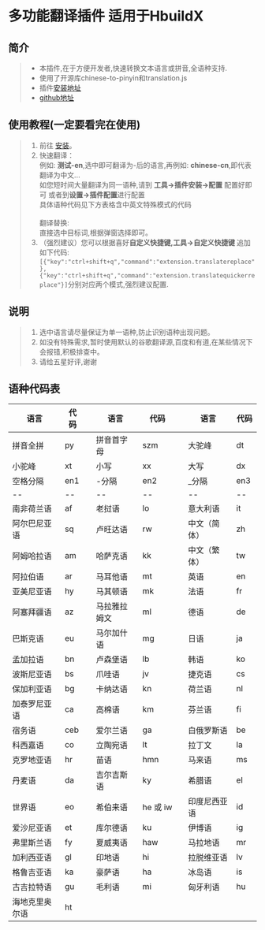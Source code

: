 # 多功能翻译插件 适用于HbuildX

## 简介
	
  >+ 本插件,在于方便开发者,快速转换文本语言或拼音,全语种支持.
  >+ 使用了开源库chinese-to-pinyin和translation.js
  >+ 插件[安装地址](https://ext.dcloud.net.cn/plugin?id=2070)
  >+ [github地址](https://github.com/cloverzx/translation)

## 使用教程(一定要看完在使用)

  >1. 前往 [安装](https://ext.dcloud.net.cn/plugin?id=2070)。
  >2. 快速翻译：  
例如:  **测试-en**,选中即可翻译为-后的语言,再例如: **chinese-cn**,即代表翻译为中文...<br>如您短时间大量翻译为同一语种,请到 **工具->插件安装->配置** 配置好即可 或者到**设置->插件配置**进行配置<br>
  具体语种代码见下方表格含中英文特殊模式的代码<br><br>
  翻译替换:<br>
  直接选中目标词,根据弹窗选择即可。<br>
  >3. （强烈建议）您可以根据喜好**自定义快捷键,工具->自定义快捷键** 追加如下代码:`[{"key":"ctrl+shift+q","command":"extension.translatereplace"},{"key":"ctrl+shift+q","command":"extension.translatequickerreplace"}]`分别对应两个模式,强烈建议配置.
  
## 说明

  >1. 选中语言请尽量保证为单一语种,防止识别语种出现问题。
  >2. 如没有特殊需求,暂时使用默认的谷歌翻译源,百度和有道,在某些情况下会报错,积极排查中。
  >3. 请给五星好评,谢谢

## 语种代码表

|	语言	|	代码|  |	语言	|	代码  | |	语言	|	代码
|  ----  | ----  |--- | ----  | ----   | ---- | ---- | ---- 
|	拼音全拼	|	py | |拼音首字母	|	szm| |	大驼峰	|	dt
|	小驼峰	|	xt| |小写	|	xx| |	大写	|	dx 
|	空格分隔	|	en1| |-分隔	|	en2| |	_分隔	|	en3 
|	--	|--	| |	--|	--| |--		|	-- 
|	南非荷兰语	|	af | |老挝语	|	lo| |	意大利语	|	it
|	阿尔巴尼亚语	|	sq| |卢旺达语	|	rw| |	中文（简体）	|	zh 
|	阿姆哈拉语	|	am| |哈萨克语	|	kk| |	中文（繁体）	|	tw
|	阿拉伯语	|	ar | |马耳他语	|	mt| |	英语	|	en
|	亚美尼亚语	|	hy| |马其顿语	|	mk| |	法语	|	fr
|	阿塞拜疆语	|	az | |马拉雅拉姆文	|	ml| |	德语	|	de
|	巴斯克语	|	eu| |	马尔加什语	|	mg| |日语	|	ja
|	孟加拉语	|	bn | |卢森堡语	|	lb| |	韩语	|	ko
|	波斯尼亚语	|	bs| |爪哇语	|	jv| |	捷克语	|	cs
|	保加利亚语	|	bg| |卡纳达语	|	kn| |		荷兰语	|	nl
|	加泰罗尼亚语	|	ca| |高棉语	|	km| |	芬兰语	|	fi
|	宿务语	|	ceb| |	爱尔兰语	|	ga| |	白俄罗斯语	|	be
|	科西嘉语	|	co| |	立陶宛语	|	lt| |拉丁文	|	la
|	克罗地亚语	|	hr| |苗语	|	hmn| |		马来语	|	ms
|	丹麦语	|	da| |	吉尔吉斯语	|	ky| |	希腊语	|	el
|	世界语	|	eo | |希伯来语	|	he 或 iw| |	印度尼西亚语	|	id
|	爱沙尼亚语	|	et | |库尔德语	|	ku| |	伊博语	|	ig
|	弗里斯兰语	|	fy| |夏威夷语	|	haw | |		马拉地语	|	mr
|	加利西亚语	|	gl| |印地语	|	hi| |	拉脱维亚语	|	lv
|	格鲁吉亚语	|	ka| |豪萨语	|	ha| |		冰岛语	|	is
|	古吉拉特语	|	gu| |毛利语	|	mi| |	匈牙利语	|	hu
|	海地克里奥尔语	|	ht| |	
